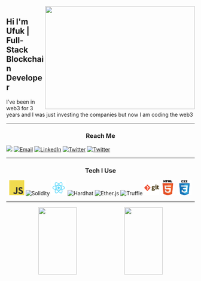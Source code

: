 <img src="https://media.giphy.com/media/2x8ulG8tyHbtFQiWEt/giphy.gif" align="right" width="400" height="275">

## Hi I'm Ufuk | Full-Stack Blockchain Developer

I've been in web3 for 3 years and I was just investing the companies but now I am coding the web3

---

<h3 align="center">Reach Me</h3>

<p align="center">

![](https://komarev.com/ghpvc/?username=Horizonesx&color=yellow&style=flat&label=Profile+views)
<a href="mailto:ufukyildirimcontact@gmail.com"><img alt="Email" src="https://img.shields.io/badge/Email-ufukyildirimcontact@gmail.com-maroon?style=flat&logo=gmail"></a>
<a href="https://www.linkedin.com/in/ufukyldrm/" target="_blank"><img alt="LinkedIn" src="https://img.shields.io/badge/LinkedIn-@ufukyldrm-teal?style=flat&logo=linkedin"></a>
<a href="https://twitter.com/horizonesx" target="_blank"><img alt="Twitter" src="https://img.shields.io/badge/Twitter-@horizonesx-blue?style=flat&logo=twitter"></a>
<a href="https://linktr.ee/horizonesx" target="_blank"><img alt="Twitter" src="https://img.shields.io/badge/Linktree-blue?style=flat&logo=linktree"></a>
</p>

---

<h3 align="center">Tech I Use</h3>

<p align="center">
<img src="https://raw.githubusercontent.com/github/explore/80688e429a7d4ef2fca1e82350fe8e3517d3494d/topics/javascript/javascript.png" alt="JavaScript" width="40" height="40"/>
<img src="https://docs.soliditylang.org/en/latest/_static/logo.svg" alt="Solidity" width="40" height="40"/>
<img src="https://raw.githubusercontent.com/github/explore/80688e429a7d4ef2fca1e82350fe8e3517d3494d/topics/react/react.png" alt="React.js" width="40" height="40">
<img src="https://seeklogo.com/images/H/hardhat-logo-888739EBB4-seeklogo.com.png" alt="Hardhat" width="40" height="40"/>
<img src="https://seeklogo.com/images/E/ethers-logo-D5B86204D8-seeklogo.com.png" alt="Ether.js" width="40" height="40"/>
<img src="https://trufflesuite.com/assets/logo.png" alt="Truffle" width="40" height="40"/>
<img src="https://raw.githubusercontent.com/github/explore/80688e429a7d4ef2fca1e82350fe8e3517d3494d/topics/git/git.png" alt="Git" width="40" height="40"/>
<img src="https://raw.githubusercontent.com/github/explore/80688e429a7d4ef2fca1e82350fe8e3517d3494d/topics/html/html.png" alt="HTML" width="40" height="40"/>
<img src="https://raw.githubusercontent.com/github/explore/80688e429a7d4ef2fca1e82350fe8e3517d3494d/topics/css/css.png" alt="CSS" width="40" height="40"/>
</p>

---

<p align="center">
  <img src="https://github-readme-stats.vercel.app/api?username=horizonesx&show_icons=true&theme=github_dark" width="45%" height="180">
  <img src="https://github-readme-stats.vercel.app/api/top-langs/?username=horizonesx&layout=compact&theme=github_dark" width="45%" height="180">
</p>
